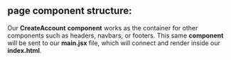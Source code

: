 ## page component structure:

Our **CreateAccount** **component** works as the container for other components such as headers, navbars, or footers. This same **component** will be sent to our **main.jsx** file, which will connect and render inside our **index.html**.
